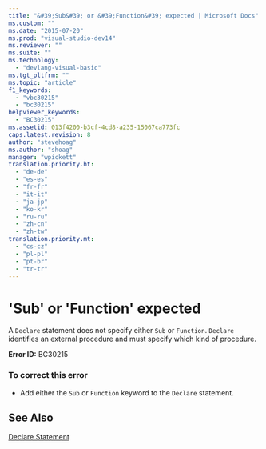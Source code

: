 ```yaml
---
title: "&#39;Sub&#39; or &#39;Function&#39; expected | Microsoft Docs"
ms.custom: ""
ms.date: "2015-07-20"
ms.prod: "visual-studio-dev14"
ms.reviewer: ""
ms.suite: ""
ms.technology: 
  - "devlang-visual-basic"
ms.tgt_pltfrm: ""
ms.topic: "article"
f1_keywords: 
  - "vbc30215"
  - "bc30215"
helpviewer_keywords: 
  - "BC30215"
ms.assetid: 013f4200-b3cf-4cd8-a235-15067ca773fc
caps.latest.revision: 8
author: "stevehoag"
ms.author: "shoag"
manager: "wpickett"
translation.priority.ht: 
  - "de-de"
  - "es-es"
  - "fr-fr"
  - "it-it"
  - "ja-jp"
  - "ko-kr"
  - "ru-ru"
  - "zh-cn"
  - "zh-tw"
translation.priority.mt: 
  - "cs-cz"
  - "pl-pl"
  - "pt-br"
  - "tr-tr"
---
```

# &#39;Sub&#39; or &#39;Function&#39; expected
A `Declare` statement does not specify either `Sub` or `Function`. `Declare` identifies an external procedure and must specify which kind of procedure.  
  
 **Error ID:** BC30215  
  
### To correct this error  
  
-   Add either the `Sub` or `Function` keyword to the `Declare` statement.  
  
## See Also  
 [Declare Statement](../../visual-basic/language-reference/statements/declare-statement.md)